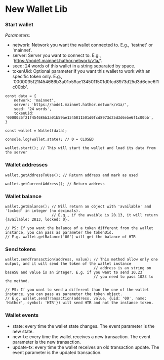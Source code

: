 # New Wallet Lib

### Start wallet

*Parameters:*

- network: Network you want the wallet connected to. E.g., 'testnet' or 'mainnet'.
- server: Server you want to connect to. E.g., 'https://node1.mainnet.hathor.network/v1a/'.
- seed: 24 words of this wallet in a string separated by space.
- tokenUid: Optional parameter if you want this wallet to work with an specific token only. E.g., '0000035f21f454686b3a01b59ae1345011501d0fcd8973d25d3d6ebe6f1c00bb'.

```
const data = {
    network: 'mainnet',
    server: 'https://node1.mainnet.hathor.network/v1a/',
    seed: '24 words',
    tokenUid: '0000035f21f454686b3a01b59ae1345011501d0fcd8973d25d3d6ebe6f1c00bb',
}

const wallet = Wallet(data);

console.log(wallet.state); // 0 = CLOSED

wallet.start(); // This will start the wallet and load its data from the server
```

### Wallet addresses

```
wallet.getAddressToUse(); // Return address and mark as used

wallet.getCurrentAddress(); // Return address
```

### Wallet balance

```
wallet.getBalance(); // Will return an object with 'available' and 'locked' in integer (no decimals).
                     // E.g., if the avaible is 28.13, it will return {available: 2813, locked: 0}.

// PS: If you want the balance of a token different from the wallet instance, you can pass as parameter the tokenUid.
// E.g. wallet.getBalance('00') will get the balance of HTR
```

### Send tokens

```
wallet.sendTransaction(address, value); // This method allow only one output, and it will send the token of the wallet instance
                                        // address is an string on base58 and value is an integer. E.g. if you want to send 10.23
                                        // you need to pass 1023 to the method.

// PS: If you want to send a different than the one of the wallet instance, you can pass as parameter the token object.
// E.g. wallet.sendTransaction(address, value, {uid: '00', name: 'Hathor', symbol: 'HTR'}) will send HTR and not the instance token.
```

### Wallet events

- state: every time the wallet state changes. The event parameter is the new state.
- new-tx: every time the wallet receives a new transaction. The event parameter is the new transaction.
- update-tx: every time the wallet receives an old transaction update. The event parameter is the updated transaction.